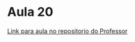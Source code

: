 # Aula 20

[Link para aula no repositorio do Professor](https://github.com/AhirtonLopes/School_of_AI_20)
